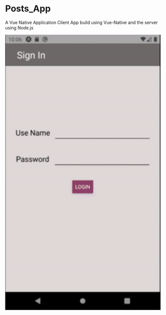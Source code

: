 # Posts_App
A Vue Native Application
Client App build using Vue-Native and the server using Node.js

<img src="images/img1.gif" width="500">
